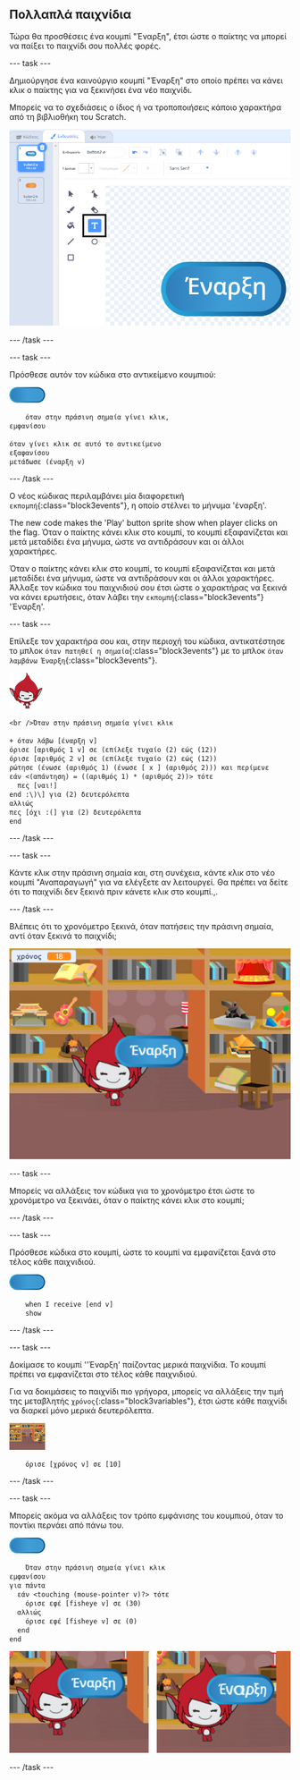 ## Πολλαπλά παιχνίδια

Τώρα θα προσθέσεις ένα κουμπί "Έναρξη", έτσι ώστε ο παίκτης να μπορεί να παίξει το παιχνίδι σου πολλές φορές.

\--- task \---

Δημιούργησε ένα καινούργιο κουμπί "Έναρξη" στο οποίο πρέπει να κάνει κλικ ο παίκτης για να ξεκινήσει ένα νέο παιχνίδι.

Μπορείς να το σχεδιάσεις ο ίδιος ή να τροποποιήσεις κάποιο χαρακτήρα από τη βιβλιοθήκη του Scratch.

![Εικόνα του κουμπιού έναρξης](images/brain-play.png)

\--- /task \---

\--- task \---

Πρόσθεσε αυτόν τον κώδικα στο αντικείμενο κουμπιού:

![Κουμπί](images/button-sprite.png)

```blocks3
    όταν στην πράσινη σημαία γίνει κλικ,
εμφανίσου

όταν γίνει κλικ σε αυτό το αντικείμενο
εξαφανίσου
μετάδωσε (έναρξη v)
```

\--- /task \---

Ο νέος κώδικας περιλαμβάνει μία διαφορετική `εκπομπή`{:class="block3events"}, η οποίο στέλνει το μήνυμα 'έναρξη'.

The new code makes the 'Play' button sprite show when player clicks on the flag. Όταν ο παίκτης κάνει κλικ στο κουμπί, το κουμπί εξαφανίζεται και μετά μεταδίδει ένα μήνυμα, ώστε να αντιδράσουν και οι άλλοι χαρακτήρες.

Όταν ο παίκτης κάνει κλικ στο κουμπί, το κουμπί εξαφανίζεται και μετά μεταδίδει ένα μήνυμα, ώστε να αντιδράσουν και οι άλλοι χαρακτήρες. Άλλαξε τον κώδικα του παιχνιδιού σου έτσι ώστε ο χαρακτήρας να ξεκινά να κάνει ερωτήσεις, όταν λάβει την `εκπομπή`{:class="block3events"} 'Έναρξη'.

\--- task \---

Επίλεξε τον χαρακτήρα σου και, στην περιοχή του κώδικα, αντικατέστησε το μπλοκ `όταν πατηθεί η σημαία`{:class="block3events"} με το μπλοκ `όταν λαμβάνω Έναρξη`{:class="block3events"}.

![Χαρακτήρας](images/giga-sprite.png)

```blocks3
<br />Όταν στην πράσινη σημαία γίνει κλικ

+ όταν λάβω [έναρξη v]
όρισε [αριθμός 1 v] σε (επίλεξε τυχαίο (2) εώς (12))
όρισε [αριθμός 2 v] σε (επίλεξε τυχαίο (2) εώς (12))
ρώτησε (ένωσε (αριθμός 1) (ένωσε [ x ] (αριθμός 2))) και περίμενε
εάν <(απάντηση) = ((αριθμός 1) * (αριθμός 2))> τότε 
  πες [ναι!]
end :\)\] για (2) δευτερόλεπτα
αλλιώς
πες [όχι :(] για (2) δευτερόλεπτα
end
```

\--- /task \---

\--- task \---

Κάντε κλικ στην πράσινη σημαία και, στη συνέχεια, κάντε κλικ στο νέο κουμπί "Αναπαραγωγή" για να ελέγξετε αν λειτουργεί. Θα πρέπει να δείτε ότι το παιχνίδι δεν ξεκινά πριν κάνετε κλικ στο κουμπί.,.

\--- /task \---

Βλέπεις ότι το χρονόμετρο ξεκινά, όταν πατήσεις την πράσινη σημαία, αντί όταν ξεκινά το παιχνίδι;

![Το χρονόμετρο έχει ξεκινήσει](images/brain-timer-bug.png)

\--- task \---

Μπορείς να αλλάξεις τον κώδικα για το χρονόμετρο έτσι ώστε το χρονόμετρο να ξεκινάει, όταν ο παίκτης κάνει κλικ στο κουμπί;

\--- /task \---

\--- task \---

Πρόσθεσε κώδικα στο κουμπί, ώστε το κουμπί να εμφανίζεται ξανά στο τέλος κάθε παιχνιδιού.

![Κουμπί](images/button-sprite.png)

```blocks3
    when I receive [end v]
    show
```

\--- /task \---

\--- task \---

Δοκίμασε το κουμπί ''Έναρξη' παίζοντας μερικά παιχνίδια. Το κουμπί πρέπει να εμφανίζεται στο τέλος κάθε παιχνιδιού.

Για να δοκιμάσεις το παιχνίδι πιο γρήγορα, μπορείς να αλλάξεις την τιμή της μεταβλητής `χρόνος`{:class="block3variables"}, έτσι ώστε κάθε παιχνίδι να διαρκεί μόνο μερικά δευτερόλεπτα.

![Σκηνικό](images/stage-sprite.png)

```blocks3
    όρισε [χρόνος v] σε [10]
```

\--- /task \---

\--- task \---

Μπορείς ακόμα να αλλάξεις τον τρόπο εμφάνισης του κουμπιού, όταν το ποντίκι περνάει από πάνω του.

![Κουμπί](images/button-sprite.png)

```blocks3
    Όταν στην πράσινη σημαία γίνει κλικ
εμφανίσου
για πάντα 
  εάν <touching (mouse-pointer v)?> τότε 
    όρισε εφέ [fisheye v] σε (30)
  αλλιώς 
    όρισε εφέ [fisheye v] σε (0)
  end
end
```

![screenshot](images/brain-fisheye.png)

\--- /task \---